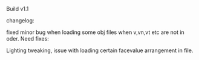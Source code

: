 Build v1.1


changelog:

fixed minor bug when loading some obj files when v,vn,vt etc are not in oder.
Need fixes:

Lighting tweaking, issue with loading certain facevalue arrangement in file.
